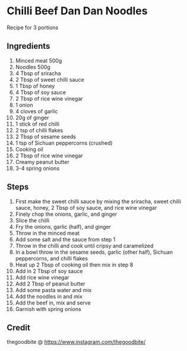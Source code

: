 # Chilli Beef Dan Dan Noodles
Recipe for 3 portions 
## Ingredients
1. Minced meat 500g
2. Noodles 500g
3. 4 Tbsp of sriracha
4. 2 Tbsp of sweet chilli sauce
5. 1 Tbsp of honey
6. 4 Tbsp of soy sauce
7. 2 Tbsp of rice wine vinegar
8. 1 onion
9. 4 cloves of garlic
10. 20g of ginger
11. 1 stick of red chilli
12. 2 tsp of chilli flakes
13. 2 Tbsp of sesame seeds
14. 1 tsp of Sichuan peppercorns (crushed)
15. Cooking oil
16. 2 Tbsp of rice wine vinegar
17. Creamy peanut butter
18. 3-4 spring onions

## Steps
1. First make the sweet chilli sauce by mixing the sriracha, sweet chilli sauce, honey, 2 Tbsp of soy sauce, and rice wine vinegar
2. Finely chop the onions, garlic, and ginger
3. Slice the chilli
4. Fry the onions, garlic (half), and ginger
5. Throw in the minced meat
6. Add some salt and the sauce from step 1
7. Throw in the chilli and cook until cripsy and caramelized
8. In a bowl throw in the sesame seeds, garlic (other half), Sichuan peppercorns, and chilli flakes
9. Heat up 2 Tbsp of cooking oil then mix in step 8
10. Add in 2 Tbsp of soy sauce
11. Add rice wine vinegar
12. Add 2 Tbsp of peanut butter
13. Add some pasta water and mix
14. Add the noodles in and mix
15. Add the beef in, mix and serve
16. Garnish with spring onions

## Credit
thegoodbite @ https://www.instagram.com/thegoodbite/